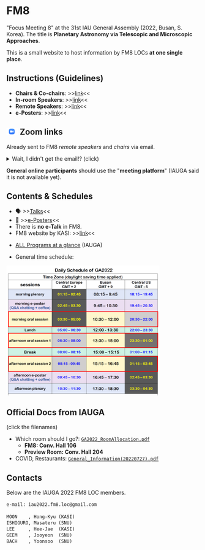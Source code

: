# FM8
"Focus Meeting 8" at the 31st IAU General Assembly (2022, Busan, S. Korea). The title is **Planetary Astronomy via Telescopic and Microscopic Approaches**.

This is a small website to host information by FM8 LOCs **at one single place**. 


## Instructions (Guidelines)
* **Chairs & Co-chairs**: >>[link](instructions_to_chairs.md)<<
* **In-room Speakers**: >>[link](instructions_to_inroom.md)<<
* **Remote Speakers**: >>[link](instructions_to_remote.md)<<
* **e-Posters**: >>[link](instructions_to_eposter.md)<<

## <img src="imgs/Zoom-icon.png" width="30"/> Zoom links
Already sent to FM8 _remote speakers_ and _chairs_ via email. 
<details><summary> Wait, I didn't get the email!? (click)</summary>
<p>
Please check your email box (or spam folder, just in case)

    * Email title: "[IAU FM8] Zoom link for remote oral speaker"

    * Eamil from: One of the SOC members (``Masateru ISHIGURO <ishigrmt@gmail.com>``)

    * Email time: 2022-07-30T12:17 KST (03:17 UTC) 

</p>
</details>

**General online participants** should use the "**meeting platform**" (IAUGA said it is not available yet).


## Contents & Schedules
- 🗣 >>[Talks]([fm8files/timetable_fm8.pdf](https://docs.google.com/spreadsheets/d/1SBi9pDeAfjOlQAgSWItndRrmCDKO2Hq4w867UzjnoLs/edit?usp=sharing))<<
- 📜 >>[e-Posters](https://docs.google.com/spreadsheets/d/19wTkitOYZKLuY27WhNHv6kSKkr_jcNtPZO_r6xfRgCA/edit?usp=sharing)<<
- There is **no e-Talk** in FM8.
- FM8 website by KASI: >>[link](https://iau2021fm8.kasi.re.kr/)<<

* [ALL Programs at a glance](https://www.iauga2022.org/program/program_01.asp?sMenu=abo1) (IAUGA)

* General time schedule: 

<img src="iauga_docs/DailySchedule.png" width="400"/>

## Official Docs from IAUGA
(click the filenames)
* Which room should I go?: [``GA2022_RoomAllocation.pdf``](iauga_docs/GA2022_RoomAllocation.pdf)
    - **FM8: Conv. Hall 106** 
    - **Preview Room: Conv. Hall 204**
* COVID, Restaurants: [``General_Information(20220727).pdf``](iauga_docs/General_Information(20220727).pdf)



## Contacts
Below are the IAUGA 2022 FM8 LOC members. 

    e-mail: iau2022.fm8.loc@gmail.com
    
    MOON    , Hong-Kyu (KASI)
    ISHIGURO, Masateru (SNU) 
    LEE     , Hee-Jae  (KASI)
    GEEM    , Jooyeon  (SNU) 
    BACH    , Yoonsoo  (SNU) 

